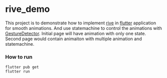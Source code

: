 # rive_demo

This project is to demonstrate how to implement [rive](https://rive.app) in [flutter](https://flutter.dev) application for smooth animations. And use statemachine to control the animations with [GestureDetector](https://api.flutter.dev/flutter/widgets/GestureDetector-class.html). Initial page will have animation with only one state. Second page would contain animaiton with multiple animation and statemachine.


### How to run

```
flutter pub get
flutter run
```


